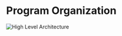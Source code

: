 # Program Organization

![High Level Architecture](https://github.com/powerSeries/Valyrian/blob/develop/DesignDocuments/HighLevelArchitecture.PNG)
